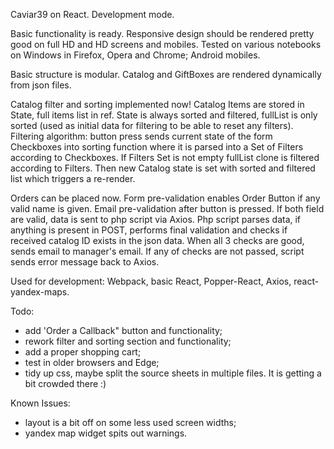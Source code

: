 
Caviar39 on React. Development mode.

Basic functionality is ready. Responsive design should be rendered pretty good 
on full HD and HD screens and mobiles. Tested on various notebooks on Windows 
in Firefox, Opera and Chrome; Android mobiles.

Basic structure is modular. Catalog and GiftBoxes are rendered dynamically from 
json files.

Catalog filter and sorting implemented now! Catalog Items are stored in State, 
full items list in ref. State is always sorted and filtered, fullList is only 
sorted (used as initial data for filtering to be able to reset any filters). 
Filtering algorithm: button press sends current state of the form Checkboxes 
into sorting function where it is parsed into a Set of Filters according to 
Checkboxes. If Filters Set is not empty fullList clone is filtered according 
to Filters. Then new Catalog state is set with sorted and filtered list which 
triggers a re-render.

Orders can be placed now. Form pre-validation enables Order Button if any valid 
name is given. Email pre-validation after button is pressed. If both field are 
valid, data is sent to php script via Axios. Php script parses data, if anything 
is present in POST, performs final validation and checks if received catalog ID 
exists in the json data. When all 3 checks are good, sends email to manager's 
email. If any of checks are not passed, script sends error message back to Axios.

Used for development: Webpack, basic React, Popper-React, Axios, react-yandex-maps.

Todo:
- add 'Order a Callback" button and functionality;
- rework filter and sorting section and functionality;
- add a proper shopping cart;
- test in older browsers and Edge;
- tidy up css, maybe split the source sheets in multiple files. It is getting a bit crowded there :)

Known Issues:
- layout is a bit off on some less used screen widths;
- yandex map widget spits out warnings.

